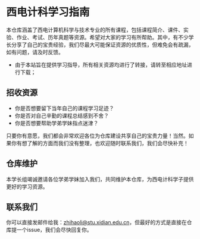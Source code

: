 # 西电计科学习指南

本仓库涵盖了西电计算机科学与技术专业的所有课程，包括课程简介、课件、实验、作业、考试、历年真题等资源。希望对大家的学习有所帮助。其中，有不少学长分享了自己的宝贵经验，我们尽最大可能保证资源的优质性，但难免会有疏漏，如有问题，请及时反馈。

+ 由于本站旨在提供学习指导，所有相关资源均进行了转接，请转至相应地址进行下载；

## 招收资源

+ 你是否想要留下当年自己的课程学习足迹？
+ 你是否对自己辛勤的课程总结感到不舍？
+ 你是否想要帮助学弟学妹指点迷津？

只要你有意愿，我们都会非常欢迎各位为仓库建设共享自己的宝贵力量！当然。如果你有想了解的方面而我们没有整理，也欢迎随时联系我们，我们会尽快补充！

## 仓库维护

本学长组竭诚邀请各位学弟学妹加入我们，共同维护本仓库，为西电计科学子提供更好的学习资源。

## 联系我们
你可以直接发邮件给我：zhihaoli@stu.xidian.edu.cn，但最好的方式是直接在仓库提一个issue，我们会尽快回复你。


